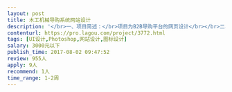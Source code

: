 ```yaml
---                
layout: post       
title: 木工机械导购系统网站设计           
description: '</br>一、项目简述：</br>项目为B2B导购平台的网页设计</br></br>二、主要任务点：</br>主要设计的页面包括：注册登录、表单页、列表页等，有原型图</br></br>三、人员要求：</br>需要一周有一天时间见面沟通（地点：广东佛山）</br>1、具有设计感。</br>2、具有创新意识。</br>3、极简化设计风格。</br>4、加分：具有导购平台或商城网站设计经验</br>'     
contenturl: https://pro.lagou.com/project/3772.html      
tags: [UI设计,Photoshop,网站设计,图标设计]            
salary: 3000元以下          
publish_time: 2017-08-02 09:47:52         
review: 955人                   
apply: 9人                   
recommend: 1人                   
time_range: 1-2周              
---                 
```

